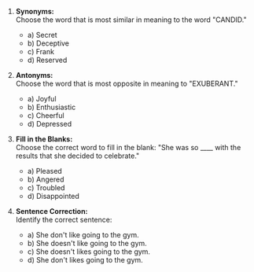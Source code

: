 

1. **Synonyms:**  
   Choose the word that is most similar in meaning to the word "CANDID."  
   - a) Secret  
   - b) Deceptive  
   - c) Frank  
   - d) Reserved  

2. **Antonyms:**  
   Choose the word that is most opposite in meaning to "EXUBERANT."  
   - a) Joyful  
   - b) Enthusiastic  
   - c) Cheerful  
   - d) Depressed  

3. **Fill in the Blanks:**  
   Choose the correct word to fill in the blank: "She was so ____ with the results that she decided to celebrate."  
   - a) Pleased  
   - b) Angered  
   - c) Troubled  
   - d) Disappointed  

4. **Sentence Correction:**  
   Identify the correct sentence:  
   - a) She don't like going to the gym.  
   - b) She doesn't like going to the gym.  
   - c) She doesn't likes going to the gym.  
   - d) She don't likes going to the gym.
```